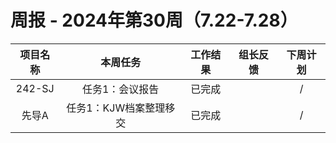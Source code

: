 
# 周报 - 2024年第30周（7.22-7.28）


|  项目名称  | 本周任务 | 工作结果 | 组长反馈 |  下周计划| 
|:----------:|:--------:|:--------:|:--------:|:--------:|
|  242-SJ       | 任务1：会议报告    | 已完成      |       | /      |
|  先导A       | 任务1：KJW档案整理移交    | 已完成      |       | /      |
